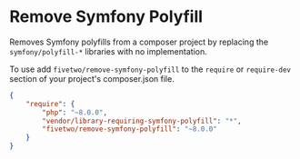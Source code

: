 # Remove Symfony Polyfill
Removes Symfony polyfills from a composer project by replacing the ``symfony/polyfill-*`` libraries with no implementation.

To use add ``fivetwo/remove-symfony-polyfill`` to the ``require`` or ``require-dev`` section of your project's composer.json file.

```json
{
    "require": {
        "php": "~8.0.0",
        "vendor/library-requiring-symfony-polyfill": "*",
        "fivetwo/remove-symfony-polyfill": "~8.0.0"
    }
}
```

